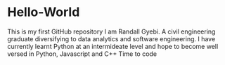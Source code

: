 # Hello-World
This is my first GitHub repository
I am Randall Gyebi. A civil engineering graduate diversifying 
to data analytics and software engineering.
I have currently learnt Python at an intermideate 
level and hope to become well versed in Python, Javascript and C++
Time to code
